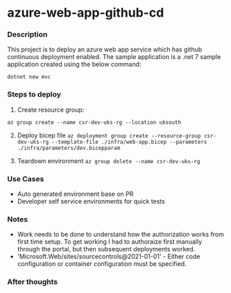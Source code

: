 # azure-web-app-github-cd

### Description
This project is to deploy an azure web app service which has github continuous deployment enabled. The sample application is a .net 7 sample application created using the below command:

```dotnet new mvc```

### Steps to deploy
1) Create resource group:

```az group create --name csr-dev-uks-rg --location uksouth```

2) Deploy bicep file
```az deployment group create --resource-group csr-dev-uks-rg --template-file ./infra/web-app.bicep --parameters ./infra/parameters/dev.bicepparam```

3) Teardown environment
```az group delete --name csr-dev-uks-rg ```

### Use Cases
- Auto generated environment base on PR
- Developer self service environments for quick tests

### Notes

- Work needs to be done to understand how the authorization works from first time setup. To get working I had to authoraize first manually through the portal, but then subsequent deployments worked.
- 'Microsoft.Web/sites/sourcecontrols@2021-01-01' - Either code configuration or container configuration must be specified.
### After thoughts